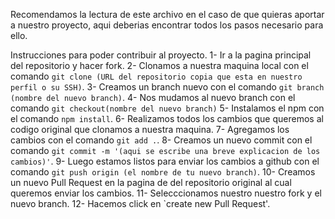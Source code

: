 Recomendamos la lectura de este archivo en el caso de que quieras aportar a nuestro proyecto, aqui deberias encontrar todos los pasos necesario para ello.

Instrucciones para poder contribuir al proyecto.
1- Ir a la pagina principal del repositorio y hacer fork.
2- Clonamos a nuestra maquina local con el comando `git clone (URL del repositorio copia que esta en nuestro perfil o su SSH)`.
3- Creamos un branch nuevo con el comando `git branch (nombre del nuevo branch)`.
4- Nos mudamos al nuevo branch con el comando `git checkout(nombre del nuevo branch)`
5- Instalamos el npm con el comando `npm install`.
6- Realizamos todos los cambios que queremos al codigo original que clonamos a nuestra maquina.
7- Agregamos los cambios con el comando `git add .`.
8- Creamos un nuevo commit con el comando `git commit -m '(aqui se escribe una breve explicacion de los cambios)'`.
9- Luego estamos listos para enviar los cambios a github con el comando `git push origin (el nombre de tu nuevo branch)`.
10- Creamos un nuevo Pull Request en la pagina de del repositorio original al cual queremos enviar los cambios.
11- Selecccionamos nuestro nuestro fork y el nuevo branch.
12- Hacemos click en `create new Pull Request'.

